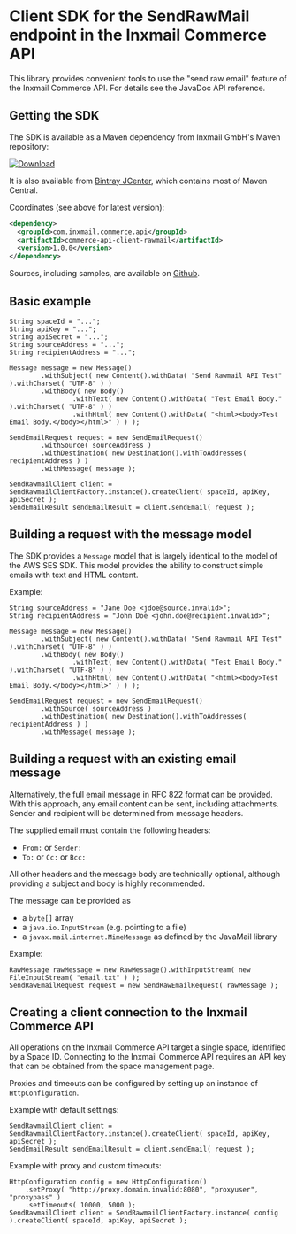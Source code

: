 Client SDK for the SendRawMail endpoint in the Inxmail Commerce API
===================================================================

This library provides convenient tools to use the "send raw email" feature of the Inxmail Commerce API.
For details see the JavaDoc API reference.

Getting the SDK
---------------
The SDK is available as a Maven dependency from Inxmail GmbH's Maven repository:
 
[ ![Download](https://api.bintray.com/packages/inxmailgmbh/inxmail/commerce-api-client-rawmail/images/download.svg) ](https://bintray.com/inxmailgmbh/inxmail/commerce-api-client-rawmail/_latestVersion)

It is also available from [Bintray JCenter](https://bintray.com/bintray/jcenter?filterByPkgName=commerce-api-client-rawmail), which contains most of Maven Central.

Coordinates (see above for latest version):

```xml
<dependency>
  <groupId>com.inxmail.commerce.api</groupId>
  <artifactId>commerce-api-client-rawmail</artifactId>
  <version>1.0.0</version>
</dependency>
```

Sources, including samples, are available on [Github](https://github.com/inxmailgmbh/commerce-api-client-rawmail).

Basic example
-------------

```
String spaceId = "...";
String apiKey = "...";
String apiSecret = "...";
String sourceAddress = "...";
String recipientAddress = "...";

Message message = new Message()
        .withSubject( new Content().withData( "Send Rawmail API Test" ).withCharset( "UTF-8" ) )
        .withBody( new Body()
                .withText( new Content().withData( "Test Email Body." ).withCharset( "UTF-8" ) )
                .withHtml( new Content().withData( "<html><body>Test Email Body.</body></html>" ) ) );

SendEmailRequest request = new SendEmailRequest()
        .withSource( sourceAddress )
        .withDestination( new Destination().withToAddresses( recipientAddress ) )
        .withMessage( message );

SendRawmailClient client = SendRawmailClientFactory.instance().createClient( spaceId, apiKey, apiSecret );
SendEmailResult sendEmailResult = client.sendEmail( request );
```

Building a request with the message model
----------------------------------------
The SDK provides a `Message` model that is largely identical to the model of the AWS SES SDK.
This model provides the ability to construct simple emails with text and HTML content.

Example:

```
String sourceAddress = "Jane Doe <jdoe@source.invalid>";
String recipientAddress = "John Doe <john.doe@recipient.invalid>";

Message message = new Message()
        .withSubject( new Content().withData( "Send Rawmail API Test" ).withCharset( "UTF-8" ) )
        .withBody( new Body()
                .withText( new Content().withData( "Test Email Body." ).withCharset( "UTF-8" ) )
                .withHtml( new Content().withData( "<html><body>Test Email Body.</body></html>" ) ) );

SendEmailRequest request = new SendEmailRequest()
        .withSource( sourceAddress )
        .withDestination( new Destination().withToAddresses( recipientAddress ) )
        .withMessage( message );

```


Building a request with an existing email message
-------------------------------------------------
Alternatively, the full email message in RFC 822 format can be provided.
With this approach, any email content can be sent, including attachments. 
Sender and recipient will be determined from message headers.

The supplied email must contain the following headers:

* `From:` or `Sender:`
* `To:` or `Cc:` or `Bcc:`

All other headers and the message body are technically optional, although providing a subject and body is highly recommended.

The message can be provided as

* a `byte[]` array
* a `java.io.InputStream` (e.g. pointing to a file)
* a `javax.mail.internet.MimeMessage` as defined by the JavaMail library

Example:

```
RawMessage rawMessage = new RawMessage().withInputStream( new FileInputStream( "email.txt" ) );
SendRawEmailRequest request = new SendRawEmailRequest( rawMessage );
```

Creating a client connection to the Inxmail Commerce API
--------------------------------------------------------
All operations on the Inxmail Commerce API target a single space, identified by a Space ID.
Connecting to the Inxmail Commerce API requires an API key that can be obtained from the space management page.

Proxies and timeouts can be configured by setting up an instance of `HttpConfiguration`.

Example with default settings:

```
SendRawmailClient client = SendRawmailClientFactory.instance().createClient( spaceId, apiKey, apiSecret );
SendEmailResult sendEmailResult = client.sendEmail( request );
```

Example with proxy and custom timeouts:

```
HttpConfiguration config = new HttpConfiguration()
    .setProxy( "http://proxy.domain.invalid:8080", "proxyuser", "proxypass" )
    .setTimeouts( 10000, 5000 );
SendRawmailClient client = SendRawmailClientFactory.instance( config ).createClient( spaceId, apiKey, apiSecret );
```